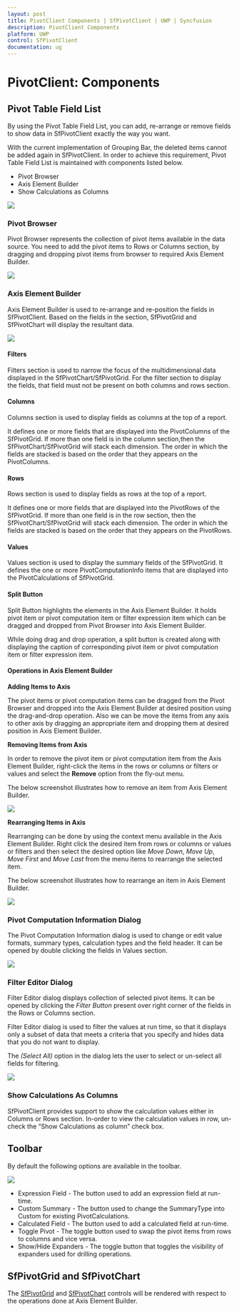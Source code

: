 ```yaml
---
layout: post
title: PivotClient Components | SfPivotClient | UWP | Syncfusion
description: PivotClient Components
platform: UWP
control: SfPivotClient
documentation: ug
---
```


# PivotClient: Components

## Pivot Table Field List

By using the Pivot Table Field List, you can add, re-arrange or remove fields to show data in SfPivotClient exactly the way you want.

With the current implementation of Grouping Bar, the deleted items cannot be added again in SfPivotClient. In order to achieve this requirement, Pivot
Table Field List is maintained with components listed below.

* Pivot Browser
* Axis Element Builder
* Show Calculations as Columns

![](PivotClient-Components_images/PivotTable-Field-List_image5.png)

### Pivot Browser

Pivot Browser represents the collection of pivot items available in the data source. You need to add the pivot items to Rows or Columns section, by dragging and dropping pivot items from browser to required Axis Element Builder.

![](PivotClient-Components_images/PivotTable-Field-List_image1.png)

### Axis Element Builder

Axis Element Builder is used to re-arrange and re-position the fields in SfPivotClient. Based on the fields in the section, SfPivotGrid and SfPivotChart will display the resultant data.

![](PivotClient-Components_images/PivotTable-Field-List_image2.png)

#### Filters

Filters section is used to narrow the focus of the multidimensional data displayed in the SfPivotChart/SfPivotGrid. For the filter section to display the fields, that field must not be present on both columns and rows section.

#### Columns

Columns section is used to display fields as columns at the top of a report.

It defines one or more fields that are displayed into the PivotColumns of the SfPivotGrid. If more than one field is in the column section,then the SfPivotChart/SfPivotGrid will stack each dimension. The order in which the fields are stacked is based on the order that they appears on the PivotColumns.

#### Rows

Rows section is used to display fields as rows at the top of a report.

It defines one or more fields that are displayed into the PivotRows of the SfPivotGrid. If more than one field is in the row section, then the SfPivotChart/SfPivotGrid will stack each dimension. The order in which the fields are stacked is based on the order that they appears on the PivotRows.

#### Values

Values section is used to display the summary fields of the SfPivotGrid. It defines the one or more PivotComputationInfo items that are displayed into the PivotCalculations of SfPivotGrid.

#### Split Button

Split Button highlights the elements in the Axis Element Builder. It holds pivot item or pivot computation item or filter expression item which can be dragged and dropped from Pivot Browser into Axis Element Builder.

While doing drag and drop operation, a split button is created along with displaying the caption of corresponding pivot item or pivot computation item or filter expression item.

#### Operations in Axis Element Builder

**Adding Items to Axis**

The pivot items or pivot computation items can be dragged from the Pivot Browser and dropped into the Axis Element Builder at desired position using the drag-and-drop operation. Also we can be move the items from any axis to other axis by dragging an appropriate item and dropping them at desired position in Axis Element Builder.

**Removing Items from Axis**

In order to remove the pivot item or pivot computation item from the Axis Element Builder, right-click the items in the rows or columns or filters or values and select the **Remove** option from the fly-out menu.

The below screenshot illustrates how to remove an item from Axis Element Builder.

![](PivotClient-Components_images/PivotTable-Field-List_image3.png)

**Rearranging Items in Axis**

Rearranging can be done by using the context menu available in the Axis Element Builder. Right click the desired item from rows or columns or values or filters and then select the desired option like *Move Down*, *Move Up*, *Move First* and *Move Last*  from the menu items to rearrange the selected item.

The below screenshot illustrates how to rearrange an item in Axis Element Builder.

![](PivotClient-Components_images/PivotTable-Field-List_image4.png)

### Pivot Computation Information Dialog

The Pivot Computation Information dialog is used to change or edit value formats, summary types, calculation types and the field header. It can be opened by double clicking the fields in Values section.

![](PivotClient-Components_images/pivotComputation_info-image.png)

### Filter Editor Dialog

Filter Editor dialog displays collection of selected pivot items. It can be opened by clicking the *Filter Button* present over right corner of the fields in the Rows or Columns section.

Filter Editor dialog is used to filter the values at run time, so that it displays only a subset of data that meets a criteria that you specify and hides data that you do not want to display.

The *(Select All)* option in the dialog lets the user to select or un-select all fields for filtering.

![](PivotClient-Components_images/PivotTable-Field-List_image6.png)

### Show Calculations As Columns

SfPivotClient provides support to show the calculation values either in Columns or Rows section. In-order to view the calculation values in row, un-check the “Show Calculations as column” check box.

## Toolbar

By default the following options are available in the toolbar.

![](PivotClient-Components_images/Toolbar.png)

* Expression Field - The button used to add an expression field at run-time.
* Custom Summary - The button used to change the SummaryType into Custom for existing PivotCalculations.
* Calculated Field - The button used to add a calculated field at run-time.
* Toggle Pivot - The toggle button used to swap the pivot items from rows to columns and vice versa.
* Show/Hide Expanders - The toggle button that toggles the visibility of expanders used for drilling operations.

## SfPivotGrid and SfPivotChart

The [SfPivotGrid](http://help.syncfusion.com/uwp/sfpivotgrid/overview/) and [SfPivotChart](http://help.syncfusion.com/uwp/sfpivotchart/overview) controls will be rendered with respect to the operations done at Axis Element Builder.